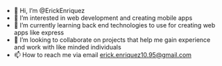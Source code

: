 - 👋 Hi, I’m @ErickEnriquez
- 👀 I’m interested in web development and creating mobile apps
- 🌱 I’m currently learning back end technologies to use for creating web apps like express
- 💞️ I’m looking to collaborate on projects that help me gain experience and work with like minded individuals
- 📫 How to reach me via email erick.enriquez10.95@gmail.com

<!---
ErickEnriquez/ErickEnriquez is a ✨ special ✨ repository because its `README.md` (this file) appears on your GitHub profile.
You can click the Preview link to take a look at your changes.
--->
